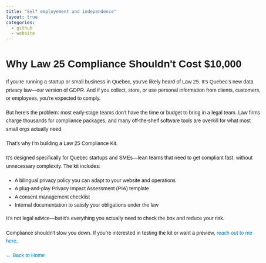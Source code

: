 ```yaml
---
title: "Self employement and independence"
layout: true
categories: 
  - github
  - website
---
```


<!DOCTYPE html>
<html lang="en">
<head>
  <meta charset="UTF-8" />
  <meta name="viewport" content="width=device-width, initial-scale=1.0"/>
  <title>Why Law 25 Compliance Shouldn't Cost $5,000</title>
  <style>
    body {
      font-family: sans-serif;
      line-height: 1.6;
      max-width: 700px;
      margin: 40px auto;
      padding: 0 20px;
    }
    h1 {
      margin-bottom: 0.5em;
    }
    a {
      color: #0077cc;
      text-decoration: none;
    }
    a:hover {
      text-decoration: underline;
    }
    p {
      margin-bottom: 1.2em;
    }
  </style>
</head>
<body>

  <h1>Why Law 25 Compliance Shouldn't Cost $10,000</h1>

  <p>
    If you're running a startup or small business in Quebec, you've likely heard of Law 25. It’s Quebec’s new data privacy law—our version of GDPR. And if you collect, store, or use personal information from clients, customers, or employees, you’re expected to comply.
  </p>

  <p>
    But here’s the problem: most early-stage teams don’t have the time or budget to bring in a legal team. Law firms charge thousands for compliance packages, and many off-the-shelf software tools are overkill for what most small orgs actually need.
  </p>

  <p>
    That’s why I’m building a Law 25 Compliance Kit.
  </p>

  <p>
    It’s designed specifically for Quebec startups and SMEs—lean teams that need to get compliant fast, without unnecessary complexity. The kit includes:
  </p>

  <ul>
    <li>A bilingual privacy policy you can adapt to your website and operations</li>
    <li>A plug-and-play Privacy Impact Assessment (PIA) template</li>
    <li>A consent management checklist</li>
    <li>Internal documentation to satisfy your obligations under the law</li>
  </ul>

  <p>
    It’s not legal advice—but it’s everything you actually need to check the box and reduce your risk.
  </p>

  <p>
    Compliance shouldn't slow you down. If you’re interested in testing the kit or want a preview, 
    <a href="mailto:sebastien.sibthorpe@gmail.com?subject=Law 25 Kit Preview">reach out to me here</a>.
  </p>

  <p>
    <a href="index.html">← Back to Home</a>
  </p>

</body>
</html>
